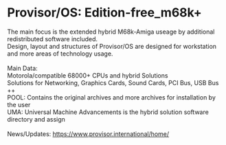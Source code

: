 # Provisor/OS: Edition-free_m68k+

The main focus is the extended hybrid M68k-Amiga useage by additional redistributed software included.<br>
Design, layout and structures of Provisor/OS are designed for workstation and more areas of technology usage.<br>
<br>
Main Data:<br>
Motorola/compatible 68000+ CPUs and hybrid Solutions<br>
Solutions for Networking, Graphics Cards, Sound Cards, PCI Bus, USB Bus ++<br>
POOL: Contains the original archives and more archives for installation by the user<br>
UMA: Universal Machine Advancements is the hybrid solution software directory and assign<br>
<br>
News/Updates: https://www.provisor.international/home/
